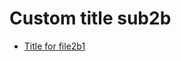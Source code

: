 <!-- generated by markdown-notes-tree -->

# Custom title sub2b

<!-- optional markdown-notes-tree directory description starts here -->

<!-- optional markdown-notes-tree directory description ends here -->

- [Title for file2b1](file2b1.md)
